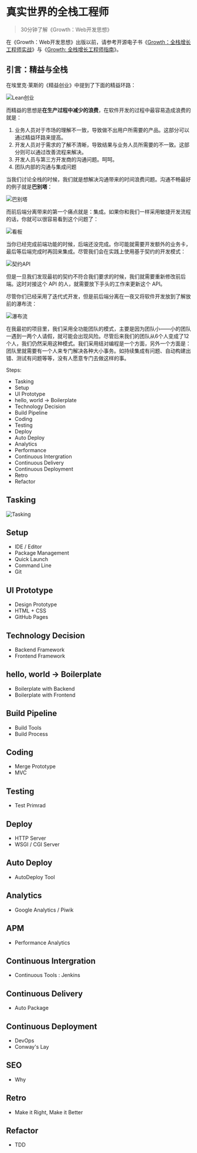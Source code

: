 真实世界的全栈工程师
===

> 30分钟了解《Growth：Web开发思想》

在《Growth：Web开发思想》出版以前，请参考开源电子书《[Growth：全栈增长工程师实战](https://github.com/phodal/growth-in-action)》与《[Growth: 全栈增长工程师指南](https://github.com/phodal/growth-ebook)》。

引言：精益与全栈
---

在埃里克·莱斯的《精益创业》中提到了下面的精益环路：

![Lean创业](images/lean-loop.jpg)

而精益的思想是**在生产过程中减少的浪费**，在软件开发的过程中最容易造成浪费的就是：

 1. 业务人员对于市场的理解不一致，导致做不出用户所需要的产品。这部分可以通过精益环路来提高。
 2. 开发人员对于需求的了解不清晰，导致结果与业务人员所需要的不一致。这部分则可以通过改善流程来解决。
 3. 开发人员与第三方开发商的沟通问题。呵呵。
 4. 团队内部的沟通与集成问题

当我们讨论全栈的时候，我们就是想解决沟通带来的时间浪费问题。沟通不畅最好的例子就是**巴别塔**：

![巴别塔](images/babie.jpg)

而前后端分离带来的第一个痛点就是：集成。如果你和我们一样采用敏捷开发流程的话，你就可以很容易看到这个问题了：

![看板](images/kanban.jpg)

当你已经完成前端功能的时候，后端还没完成。你可能就需要开发额外的业务卡，最后等后端完成时再回来集成。尽管我们会在实践上使用基于契约的开发模式：

![契约API](images/api-architecture-two.png)

但是一旦我们发现最初的契约不符合我们要求的时候，我们就需要重新修改前后端。这时对接这个 API 的人，就需要放下手头的工作来更新这个 API。

尽管你们已经采用了迭代式开发，但是前后端分离在一夜又将软件开发放到了解放前的瀑布流：

![瀑布流](images/waterfall.jpg)

在我最初的项目里，我们采用全功能团队的模式，主要是因为团队小——小的团队一遇到一两个人请假，就可能会出现风险。尽管后来我们的团队从6个人变成了12个人，我们仍然采用这种模式。我们采用结对编程是一个方面，另外一个方面是：团队里就需要有一个人来专门解决各种大小事务。如持续集成有问题、自动构建出错、测试有问题等等，没有人愿意专门去做这样的事。

Steps:

 - Tasking
 - Setup
 - UI Prototype
 - hello, world -> Boilerplate
 - Technology Decision
 - Build Pipeline
 - Coding
 - Testing
 - Deploy
 - Auto Deploy
 - Analytics
 - Performance
 - Continuous Intergration
 - Continuous Delivery
 - Continuous Deployment
 - Retro 
 - Refactor



Tasking
---

![Tasking](images/tasking.png)

Setup
---

 - IDE / Editor
 - Package Management
 - Quick Launch
 - Command Line
 - Git 

UI Prototype
---

 - Design Prototype
 - HTML + CSS
 - GitHub Pages

Technology Decision
---

 - Backend Framework
 - Frontend Framework

hello, world -> Boilerplate
---

 - Boilerplate with Backend
 - Boilerplate with Frontend

Build Pipeline
---

 - Build Tools
 - Build Process

Coding
---

 - Merge Prototype
 - MVC
 
Testing
---

 - Test Primrad

Deploy
---

 - HTTP Server
 - WSGI / CGI Server

Auto Deploy
---
 
  - AutoDeploy Tool
 
Analytics
---

 - Google Analytics / Piwik

APM
---

 - Performance Analytics

Continuous Intergration
---

 - Continuous Tools : Jenkins

Continuous Delivery
---

 - Auto Package

Continuous Deployment
---

 - DevOps
 - Conway's Lay

SEO
---

 - Why
 
Retro 
---

 - Make it Right, Make it Better

Refactor
---

 - TDD
 
